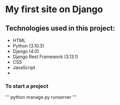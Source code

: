 # My first site on Django

## Technologies used in this project:
- HTML
- Python (3.10.3)
- Django (4.0)
- Django Rest Framework (3.13.1)
- CSS
- JavaScript
- 
### To start a project
'''
python manage.py runserver
'''
